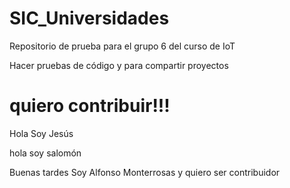 # SIC_Universidades

Repositorio de prueba para el grupo 6 del curso de IoT

Hacer pruebas de código y para compartir proyectos


quiero contribuir!!!
=======
Hola Soy Jesús 

hola soy salomón 

Buenas tardes Soy Alfonso Monterrosas y quiero ser contribuidor





